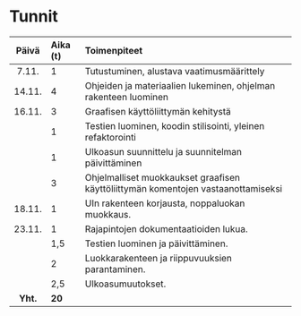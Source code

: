 # Tunnit

| Päivä  | Aika (t) | Toimenpiteet |
| :-----:|:-----| :-----|
| 7.11.  | 1    | Tutustuminen, alustava vaatimusmäärittely |
| 14.11. | 4    | Ohjeiden ja materiaalien lukeminen, ohjelman rakenteen luominen |
| 16.11. | 3    | Graafisen käyttöliittymän kehitystä |
|        | 1    | Testien luominen, koodin stilisointi, yleinen refaktorointi |
|        | 1    | Ulkoasun suunnittelu ja suunnitelman päivittäminen |
|        | 3    | Ohjelmalliset muokkaukset graafisen käyttöliittymän komentojen vastaanottamiseksi |
| 18.11. | 1    | UIn rakenteen korjausta, noppaluokan muokkaus. |
| 23.11. | 1    | Rajapintojen dokumentaatioiden lukua. |
|        | 1,5  | Testien luominen ja päivittäminen. |
|        | 2    | Luokkarakenteen ja riippuvuuksien parantaminen. |
|        | 2,5  | Ulkoasumuutokset. |
|**Yht.**| **20** ||
